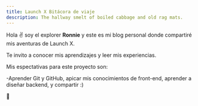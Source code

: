 ```yaml
---
title: Launch X Bitácora de viaje
description: The hallway smelt of boiled cabbage and old rag mats.
---
```


Hola ✌️  soy el explorer **Ronnie** y este es mi blog personal donde compartiré mis aventuras de Launch X.

Te invito a conocer mis aprendizajes y leer mis experiencias.

Mis espectativas para este proyecto son:

-Aprender Git y GitHub, apicar mis conocimientos de front-end, aprender a diseñar backend, y compartir :)

🚀

